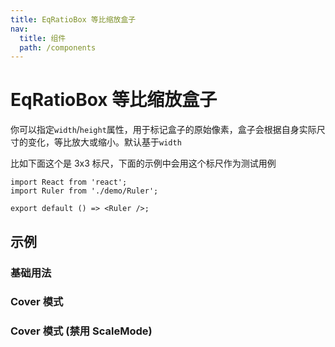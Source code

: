 ```yaml
---
title: EqRatioBox 等比缩放盒子
nav:
  title: 组件
  path: /components
---
```


# EqRatioBox 等比缩放盒子

你可以指定`width`/`height`属性，用于标记盒子的原始像素，盒子会根据自身实际尺寸的变化，等比放大或缩小。默认基于`width`

比如下面这个是 3x3 标尺，下面的示例中会用这个标尺作为测试用例

```tsx
import React from 'react';
import Ruler from './demo/Ruler';

export default () => <Ruler />;
```

## 示例

### 基础用法

<code src="./demo/Demo1.tsx" ></code>

### Cover 模式

<code src="./demo/Demo2.tsx" ></code>

### Cover 模式 (禁用 ScaleMode)

<code src="./demo/Demo3.tsx" ></code>
